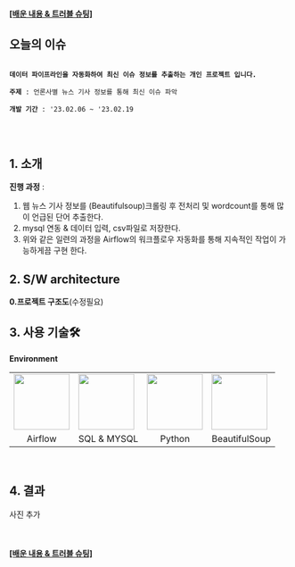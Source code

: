 <h4>
<a target="_blank" href="https://www.notion.so/2c6f5a2112364cc8b6b60e6b6341d70e">
   [배운 내용 & 트러블 슈팅]
</a>
</h4>

## 오늘의 이슈
<pre>
<code>
<b>데이터 파이프라인을 자동화하여 최신 이슈 정보를 추출하는 개인 프로젝트 입니다.</b></br>
<b>주제</b> : 언론사별 뉴스 기사 정보를 통해 최신 이슈 파악 </br>
<b>개발 기간</b> : '23.02.06 ~ '23.02.19</br></br>
</code>
</pre>

## 1. 소개

<b>진행 과정</b> : <br>
1. 웹 뉴스 기사 정보를 (Beautifulsoup)크롤링 후 전처리 및 wordcount를 통해 많이 언급된 단어 추출한다.<br>
2. mysql 연동 & 데이터 입력, csv파일로 저장한다.<br>
3. 위와 같은 일련의 과정을 Airflow의 워크플로우 자동화를 통해 지속적인 작업이 가능하게끔 구현 한다.</br>


## 2. S/W architecture

**0.프로젝트 구조도**(수정필요)


## 3. 사용 기술🛠

**Environment**
   <table>
     <tr>
       <td><img src="https://user-images.githubusercontent.com/76522430/219982237-e0b5a7c4-73f3-4274-9ee9-ff8fcb336add.png" width="100" height="100"></td>
       <td><img src="https://user-images.githubusercontent.com/76522430/219982214-47103bf0-af0f-499d-b165-2b725b9b1ff6.png" width="100" height="100"></td>
       <td><img src="https://user-images.githubusercontent.com/76522430/219982269-70d12c5a-2491-4702-9cd4-f95d585918e7.png" width="100" height="100"></td>
       <td><img src="https://user-images.githubusercontent.com/76522430/219982070-a3a427b6-9789-4064-a0ec-070b704cac18.png" width="100" height="100"></td>
     </tr>
     <tr>
       <td align=center>Airflow</td>
       <td align=center>SQL & MYSQL</td>
       <td align=center>Python</td>
       <td align=center>BeautifulSoup</td>
     </tr>
   </table>
<br>

## 4. 결과

사진 추가

<br>

<h4>
<a target="_blank" href="https://www.notion.so/2c6f5a2112364cc8b6b60e6b6341d70e">
   [배운 내용 & 트러블 슈팅]
</a>
</h4>
